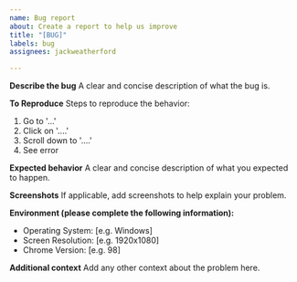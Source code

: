 ```yaml
---
name: Bug report
about: Create a report to help us improve
title: "[BUG]"
labels: bug
assignees: jackweatherford

---
```


**Describe the bug**
A clear and concise description of what the bug is.

**To Reproduce**
Steps to reproduce the behavior:

1. Go to '...'
2. Click on '....'
3. Scroll down to '....'
4. See error

**Expected behavior**
A clear and concise description of what you expected to happen.

**Screenshots**
If applicable, add screenshots to help explain your problem.

**Environment (please complete the following information):**

- Operating System: [e.g. Windows]
- Screen Resolution: [e.g. 1920x1080]
- Chrome Version: [e.g. 98]

**Additional context**
Add any other context about the problem here.
